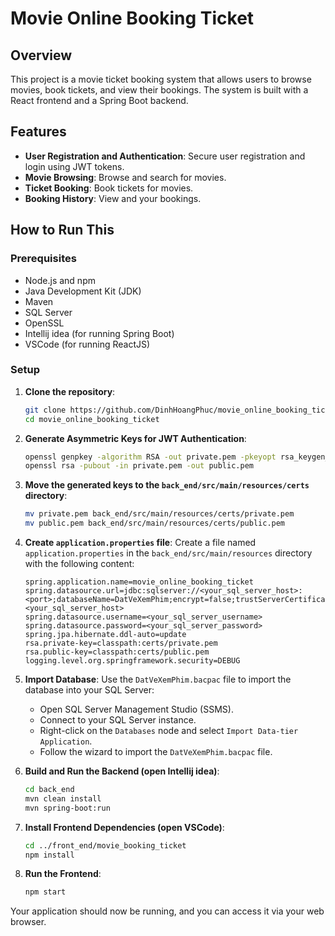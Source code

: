 # Movie Online Booking Ticket

## Overview

This project is a movie ticket booking system that allows users to browse movies, book tickets, and view their bookings. The system is built with a React frontend and a Spring Boot backend.

## Features

- **User Registration and Authentication**: Secure user registration and login using JWT tokens.
- **Movie Browsing**: Browse and search for movies.
- **Ticket Booking**: Book tickets for movies.
- **Booking History**: View and your bookings.

## How to Run This

### Prerequisites

- Node.js and npm
- Java Development Kit (JDK)
- Maven
- SQL Server
- OpenSSL
- Intellij idea (for running Spring Boot)
- VSCode (for running ReactJS)

### Setup

1. **Clone the repository**:
    ```sh
    git clone https://github.com/DinhHoangPhuc/movie_online_booking_ticket.git
    cd movie_online_booking_ticket
    ```

2. **Generate Asymmetric Keys for JWT Authentication**:
    ```sh
    openssl genpkey -algorithm RSA -out private.pem -pkeyopt rsa_keygen_bits:2048
    openssl rsa -pubout -in private.pem -out public.pem
    ```

3. **Move the generated keys to the `back_end/src/main/resources/certs` directory**:
    ```sh
    mv private.pem back_end/src/main/resources/certs/private.pem
    mv public.pem back_end/src/main/resources/certs/public.pem
    ```

4. **Create `application.properties` file**:
    Create a file named `application.properties` in the `back_end/src/main/resources` directory with the following content:
    ```properties
    spring.application.name=movie_online_booking_ticket
    spring.datasource.url=jdbc:sqlserver://<your_sql_server_host>:<port>;databaseName=DatVeXemPhim;encrypt=false;trustServerCertificate=false;hostNameInCertificate=<your_sql_server_host>
    spring.datasource.username=<your_sql_server_username>
    spring.datasource.password=<your_sql_server_password>
    spring.jpa.hibernate.ddl-auto=update
    rsa.private-key=classpath:certs/private.pem
    rsa.public-key=classpath:certs/public.pem
    logging.level.org.springframework.security=DEBUG
    ```

5. **Import Database**:
    Use the `DatVeXemPhim.bacpac` file to import the database into your SQL Server:
    - Open SQL Server Management Studio (SSMS).
    - Connect to your SQL Server instance.
    - Right-click on the `Databases` node and select `Import Data-tier Application`.
    - Follow the wizard to import the `DatVeXemPhim.bacpac` file.

6. **Build and Run the Backend (open Intellij idea)**:
    ```sh
    cd back_end
    mvn clean install
    mvn spring-boot:run
    ```

7. **Install Frontend Dependencies (open VSCode)**:
    ```sh
    cd ../front_end/movie_booking_ticket
    npm install
    ```

8. **Run the Frontend**:
    ```sh
    npm start
    ```

Your application should now be running, and you can access it via your web browser.
